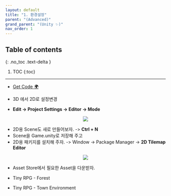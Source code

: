```yaml
---
layout: default
title: "1. 환경설정"
parent: "(Advanced)"
grand_parent: "(Unity ✨)"
nav_order: 1
---
```


## Table of contents
{: .no_toc .text-delta }

1. TOC
{:toc}

---

* [Get Code 🌍](https://github.com/EasyCoding-7/UnityPortfolio/tree/01.%ED%99%98%EA%B2%BD%EC%84%A4%EC%A0%95)

* 3D 에서 2D로 설정변경
* **Edit -> Project Settings -> Editor -> Mode**

<p align="center">
  <img src="https://taehyungs-programming-blog.github.io/blog/assets/images/csharp/unity-adv/unity-adv-1-1-1.png"/>
</p>

* 2D용 Scene도 새로 만들어보자. -> **Ctrl + N**
* Scene을 Game.unity로 저장해 주고
* 2D용 패키지를 설치해 주자. -> Window -> Package Manager -> **2D Tilemap Editor**

<p align="center">
  <img src="https://taehyungs-programming-blog.github.io/blog/assets/images/csharp/unity-adv/unity-adv-1-1-2.png"/>
</p>

* Asset Store에서 필요한 Asset을 다운받자.

* Tiny RPG - Forest
* Tiny RPG - Town Environment